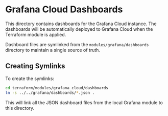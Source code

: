 # Grafana Cloud Dashboards

This directory contains dashboards for the Grafana Cloud instance. The dashboards will be automatically deployed to Grafana Cloud when the Terraform module is applied.

Dashboard files are symlinked from the `modules/grafana/dashboards` directory to maintain a single source of truth.

## Creating Symlinks

To create the symlinks:

```bash
cd terraform/modules/grafana_cloud/dashboards
ln -s ../../grafana/dashboards/*.json .
```

This will link all the JSON dashboard files from the local Grafana module to this directory.